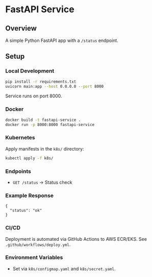 # FastAPI Service

## Overview
A simple Python FastAPI app with a `/status` endpoint.

## Setup

### Local Development
```bash
pip install -r requirements.txt
uvicorn main:app --host 0.0.0.0 --port 8000
```

Service runs on port 8000.

### Docker
```bash
docker build -t fastapi-service .
docker run -p 8000:8000 fastapi-service
```

### Kubernetes
Apply manifests in the `k8s/` directory:
```bash
kubectl apply -f k8s/
```

### Endpoints
- `GET /status` → Status check

### Example Response
```
{
  "status": "ok"
}
```

### CI/CD
Deployment is automated via GitHub Actions to AWS ECR/EKS. See `.github/workflows/deploy.yml`.

### Environment Variables
- Set via `k8s/configmap.yaml` and `k8s/secret.yaml`. 